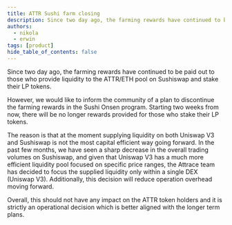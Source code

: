 ```yaml
---
title: ATTR Sushi farm closing
description: Since two day ago, the farming rewards have continued to be paid out to those who provide liquidity to the ATTR/ETH pool on Sushiswap and stake their LP tokens.
authors:
  - nikola
  - erwin
tags: [product]
hide_table_of_contents: false
---
```

Since two day ago, the farming rewards have continued to be paid out to those who provide liquidity to the ATTR/ETH pool on Sushiswap and stake their LP tokens.  
<!--truncate-->
However, we would like to inform the community of a plan to discontinue the farming rewards in the Sushi Onsen program. Starting two weeks from now, there will be no longer rewards provided for those who stake their LP tokens. 

The reason is that at the moment supplying liquidity on both Uniswap V3 and Sushiswap is not the most capital efficient way going forward. In the past few months, we have seen a sharp decrease in the overall trading volumes on Sushiswap, and given that Uniswap V3 has a much more efficient liquidity pool focused on specific price ranges, the Attrace team has decided to focus the supplied liquidity only within a single DEX (Uniswap V3). Additionally, this decision will reduce operation overhead moving forward. 

Overall, this should not have any impact on the ATTR token holders and it is strictly an operational decision which is better aligned with the longer term plans.  






